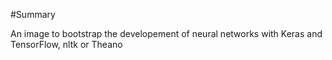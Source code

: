 #Summary

An image to bootstrap the developement of neural networks with Keras and TensorFlow, nltk or Theano
